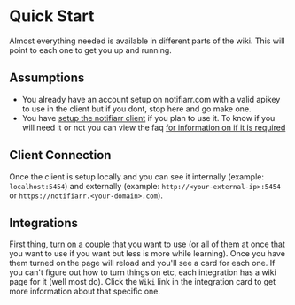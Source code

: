# Quick Start

Almost everything needed is available in different parts of the wiki. This will point to each one to get you up and running.

## Assumptions

- You already have an account setup on notifiarr.com with a valid apikey to use in the client but if you dont, stop here and go make one.
- You have [setup the notifiarr client](../client/install.md) if you plan to use it. To know if you will need it or not you can view the faq [for information on if it is required](../faq/faq.md#q-is-the-notifiarr-client-required)

## Client Connection

Once the client is setup locally and you can see it internally (example: `localhost:5454`) and externally (example: `http://<your-external-ip>:5454` or `https://notifiarr.<your-domain>.com`).

## Integrations

First thing, [turn on a couple](../../pages/website/integrationsSetup.md#main-setup) that you want to use
(or all of them at once that you want to use if you want but less is more while learning).
Once you have them turned on the page will reload and you'll see a card for each one.
If you can't figure out how to turn things on etc, each integration has a wiki page for it (well most do).
Click the `Wiki` link in the integration card to get more information about that specific one.
